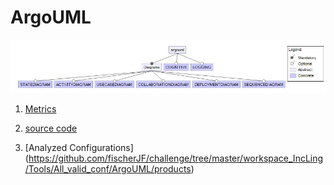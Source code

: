 # ArgoUML

![image](https://raw.githubusercontent.com/fischerJF/challenge/master/featureModel/ArgoUML.JPG)

1. [Metrics](https://github.com/fischerJF/challenge/blob/master/metrics/ArgoUML.csv)

2. [source code](https://github.com/fischerJF/challenge/tree/master/workspace_IncLing/argouml-spl-master)

4. [Analyzed Configurations] (https://github.com/fischerJF/challenge/tree/master/workspace_IncLing/Tools/All_valid_conf/ArgoUML/products)
 

